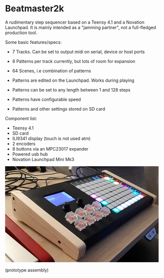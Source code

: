# Beatmaster2k

A rudimentary step sequencer based on a Teensy 4.1 and a Novation Launchpad. 
It is mainly intended as a "jamming partner", not a full-fledged production tool.

Some basic features/specs:

- 7 Tracks. Can be set to output midi on serial, device or host ports
- 8 Patterns per track currently, but lots of room for expansion
- 64 Scenes, i.e combination of patterns

- Patterns are edited on the Launchpad. Works during playing
- Patterns can be set to any length between 1 and 128 steps
- Patterns have configurable speed

- Patterns and other settings stored on SD card

Component list:
- Teensy 4.1
- SD card
- ILI9341 display (touch is not used atm)
- 2 encoders
- 8 buttons via an MPC23017 expander
- Powered usb hub
- Novation Launchpad Mini Mk3


![My Image](2.jpg)

(prototype assembly)
